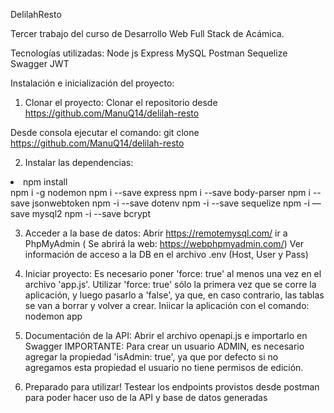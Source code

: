 DelilahResto

Tercer trabajo del curso de Desarrollo Web Full Stack de Acámica.

Tecnologías utilizadas:
Node js
Express
MySQL
Postman
Sequelize
Swagger
JWT

Instalación e inicialización del proyecto:
1) Clonar el proyecto:
Clonar el repositorio desde https://github.com/ManuQ14/delilah-resto

Desde consola ejecutar el comando:
git clone https://github.com/ManuQ14/delilah-resto

2) Instalar las dependencias:
<li>npm install</li>
npm i -g nodemon
npm i --save express
npm i --save body-parser
npm i --save jsonwebtoken
npm -i --save dotenv
npm -i --save sequelize
npm -i — save mysql2
npm -i --save bcrypt

3) Acceder a la base de datos:
Abrir https://remotemysql.com/ 
ir a PhpMyAdmin ( Se abrirá la web: https://webphpmyadmin.com/)
Ver información de acceso a la DB en el archivo .env (Host, User y Pass)

4) Iniciar proyecto:
Es necesario poner 'force: true' al menos una vez en el archivo 'app.js'.
Utilizar 'force: true' sólo la primera vez que se corre la aplicación, y luego pasarlo a 'false', ya que, en caso contrario, las tablas se van a borrar y volver a crear.
Iniicar la aplicación con el comando:
nodemon app

5) Documentación de la API:
Abrir el archivo openapi.js e importarlo en Swagger
IMPORTANTE: Para crear un usuario ADMIN, es necesario agregar la propiedad 'isAdmin: true', ya que por defecto si no agregamos esta propiedad el usuario no tiene permisos de edición.
6) Preparado para utilizar!
Testear los endpoints provistos desde postman para poder hacer uso de la API y base de datos generadas
